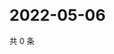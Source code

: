 # 2022-05-06

共 0 条

<!-- BEGIN WEIBO -->
<!-- 最后更新时间 Fri May 06 2022 18:23:37 GMT+0800 (China Standard Time) -->

<!-- END WEIBO -->
